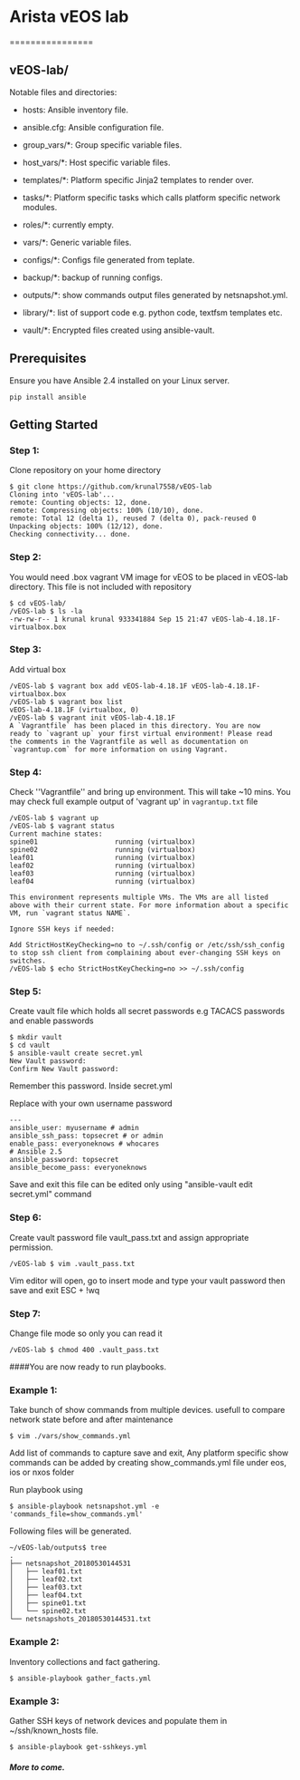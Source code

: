 
# Arista vEOS lab

================

## vEOS-lab/

Notable files and directories:

* hosts: Ansible inventory file. 

* ansible.cfg: Ansible configuration file.

* group_vars/*: Group specific variable files.

* host_vars/*: Host specific variable files.

* templates/*: Platform specific Jinja2 templates to render over.

* tasks/*: Platform specific tasks which calls platform specific network modules.

* roles/*: currently empty.

* vars/*: Generic variable files. 

* configs/*: Configs file generated from teplate.

* backup/*: backup of running configs.

* outputs/*: show commands output files generated by netsnapshot.yml.

* library/*: list of support code e.g. python code, textfsm templates etc.

* vault/*: Encrypted files created using ansible-vault. 

## Prerequisites

Ensure you have Ansible 2.4 installed on your Linux server.

	pip install ansible

## Getting Started

### Step 1:

Clone repository on your home directory

	$ git clone https://github.com/krunal7558/vEOS-lab
	Cloning into 'vEOS-lab'...
	remote: Counting objects: 12, done.
	remote: Compressing objects: 100% (10/10), done.
	remote: Total 12 (delta 1), reused 7 (delta 0), pack-reused 0
	Unpacking objects: 100% (12/12), done.
	Checking connectivity... done.


### Step 2:

You would need .box vagrant VM image for vEOS to be placed in vEOS-lab directory. This file is not included with repository

	$ cd vEOS-lab/
	/vEOS-lab $ ls -la
	-rw-rw-r-- 1 krunal krunal 933341884 Sep 15 21:47 vEOS-lab-4.18.1F-virtualbox.box

### Step 3:

Add virtual box 

	/vEOS-lab $ vagrant box add vEOS-lab-4.18.1F vEOS-lab-4.18.1F-virtualbox.box
	/vEOS-lab $ vagrant box list
	vEOS-lab-4.18.1F (virtualbox, 0)
	/vEOS-lab $ vagrant init vEOS-lab-4.18.1F
	A `Vagrantfile` has been placed in this directory. You are now
	ready to `vagrant up` your first virtual environment! Please read
	the comments in the Vagrantfile as well as documentation on
	`vagrantup.com` for more information on using Vagrant.

### Step 4:

Check ''Vagrantfile'' and bring up environment. This will take ~10 mins. You may check full example output of 'vagrant up' in ``vagrantup.txt`` file

	/vEOS-lab $ vagrant up
	/vEOS-lab $ vagrant status
	Current machine states:
	spine01                   running (virtualbox)
	spine02                   running (virtualbox)
	leaf01                    running (virtualbox)
	leaf02                    running (virtualbox)
	leaf03                    running (virtualbox)
	leaf04                    running (virtualbox)

	This environment represents multiple VMs. The VMs are all listed
	above with their current state. For more information about a specific
	VM, run `vagrant status NAME`.

	Ignore SSH keys if needed:

	Add StrictHostKeyChecking=no to ~/.ssh/config or /etc/ssh/ssh_config to stop ssh client from complaining about ever-changing SSH keys on switches.
	/vEOS-lab $ echo StrictHostKeyChecking=no >> ~/.ssh/config

### Step 5:

Create vault file which holds all secret passwords e.g TACACS passwords and enable passwords

	$ mkdir vault
	$ cd vault
	$ ansible-vault create secret.yml
	New Vault password:
	Confirm New Vault password:

Remember this password. Inside secret.yml

Replace with your own username password

	---
	ansible_user: myusername # admin
	ansible_ssh_pass: topsecret # or admin
	enable_pass: everyoneknows # whocares
	# Ansible 2.5
	ansible_password: topsecret
	ansible_become_pass: everyoneknows

Save and exit this file can be edited only using "ansible-vault edit secret.yml" command

### Step 6:

Create vault password file vault_pass.txt and assign appropriate permission. 

	/vEOS-lab $ vim .vault_pass.txt

Vim editor will open, go to insert mode and type your vault password then save and exit ESC + !wq

### Step 7: 

Change file mode so only you can read it

	/vEOS-lab $ chmod 400 .vault_pass.txt



####You are now ready to run playbooks.

### Example 1:

Take bunch of show commands from multiple devices. usefull to compare network state before and after maintenance

	$ vim ./vars/show_commands.yml

Add list of commands to capture save and exit, 
Any platform specific show commands can be added by creating show_commands.yml file under eos, ios or nxos folder

Run playbook using

	$ ansible-playbook netsnapshot.yml -e 'commands_file=show_commands.yml'

Following files will be generated.

	~/vEOS-lab/outputs$ tree
	.
	├── netsnapshot_20180530144531
	│   ├── leaf01.txt
	│   ├── leaf02.txt
	│   ├── leaf03.txt
	│   ├── leaf04.txt
	│   ├── spine01.txt
	│   └── spine02.txt
	└── netsnapshots_20180530144531.txt


### Example 2:

Inventory collections and fact gathering. 

	$ ansible-playbook gather_facts.yml


### Example 3:

Gather SSH keys of network devices and populate them in ~/ssh/known_hosts file.

	$ ansible-playbook get-sshkeys.yml


##### More to come. 
